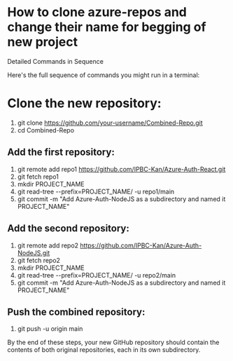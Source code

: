 # How to clone azure-repos and change their name for begging of new project

Detailed Commands in Sequence

Here's the full sequence of commands you might run in a terminal:

# Clone the new repository:

1. git clone https://github.com/your-username/Combined-Repo.git
2. cd Combined-Repo

## Add the first repository:

1. git remote add repo1 https://github.com/IPBC-Kan/Azure-Auth-React.git
2. git fetch repo1
3. mkdir PROJECT_NAME
4. git read-tree --prefix=PROJECT_NAME/ -u repo1/main
5. git commit -m "Add Azure-Auth-NodeJS as a subdirectory and named it PROJECT_NAME"

## Add the second repository:

1. git remote add repo2 https://github.com/IPBC-Kan/Azure-Auth-NodeJS.git
2. git fetch repo2
3. mkdir PROJECT_NAME
4. git read-tree --prefix=PROJECT_NAME/ -u repo2/main
5. git commit -m "Add Azure-Auth-NodeJS as a subdirectory and named it PROJECT_NAME"

## Push the combined repository:

1. git push -u origin main

By the end of these steps, your new GitHub repository should contain the contents of both original repositories, each in its own subdirectory.
